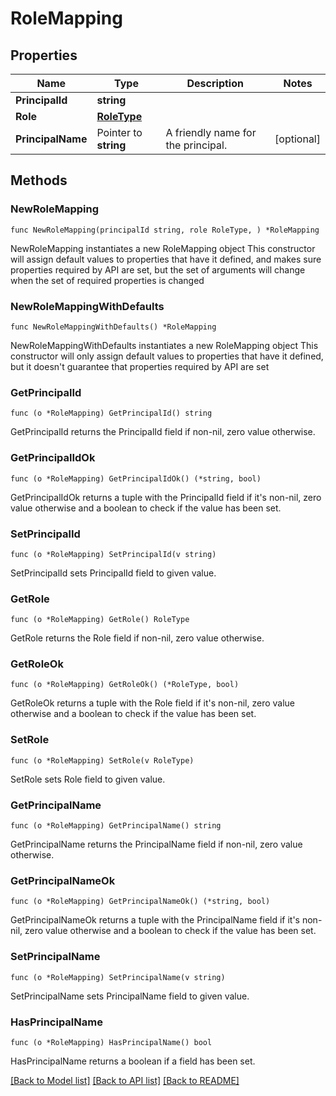 # RoleMapping

## Properties

Name | Type | Description | Notes
------------ | ------------- | ------------- | -------------
**PrincipalId** | **string** |  | 
**Role** | [**RoleType**](RoleType.md) |  | 
**PrincipalName** | Pointer to **string** | A friendly name for the principal. | [optional] 

## Methods

### NewRoleMapping

`func NewRoleMapping(principalId string, role RoleType, ) *RoleMapping`

NewRoleMapping instantiates a new RoleMapping object
This constructor will assign default values to properties that have it defined,
and makes sure properties required by API are set, but the set of arguments
will change when the set of required properties is changed

### NewRoleMappingWithDefaults

`func NewRoleMappingWithDefaults() *RoleMapping`

NewRoleMappingWithDefaults instantiates a new RoleMapping object
This constructor will only assign default values to properties that have it defined,
but it doesn't guarantee that properties required by API are set

### GetPrincipalId

`func (o *RoleMapping) GetPrincipalId() string`

GetPrincipalId returns the PrincipalId field if non-nil, zero value otherwise.

### GetPrincipalIdOk

`func (o *RoleMapping) GetPrincipalIdOk() (*string, bool)`

GetPrincipalIdOk returns a tuple with the PrincipalId field if it's non-nil, zero value otherwise
and a boolean to check if the value has been set.

### SetPrincipalId

`func (o *RoleMapping) SetPrincipalId(v string)`

SetPrincipalId sets PrincipalId field to given value.


### GetRole

`func (o *RoleMapping) GetRole() RoleType`

GetRole returns the Role field if non-nil, zero value otherwise.

### GetRoleOk

`func (o *RoleMapping) GetRoleOk() (*RoleType, bool)`

GetRoleOk returns a tuple with the Role field if it's non-nil, zero value otherwise
and a boolean to check if the value has been set.

### SetRole

`func (o *RoleMapping) SetRole(v RoleType)`

SetRole sets Role field to given value.


### GetPrincipalName

`func (o *RoleMapping) GetPrincipalName() string`

GetPrincipalName returns the PrincipalName field if non-nil, zero value otherwise.

### GetPrincipalNameOk

`func (o *RoleMapping) GetPrincipalNameOk() (*string, bool)`

GetPrincipalNameOk returns a tuple with the PrincipalName field if it's non-nil, zero value otherwise
and a boolean to check if the value has been set.

### SetPrincipalName

`func (o *RoleMapping) SetPrincipalName(v string)`

SetPrincipalName sets PrincipalName field to given value.

### HasPrincipalName

`func (o *RoleMapping) HasPrincipalName() bool`

HasPrincipalName returns a boolean if a field has been set.


[[Back to Model list]](../README.md#documentation-for-models) [[Back to API list]](../README.md#documentation-for-api-endpoints) [[Back to README]](../README.md)


